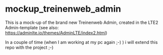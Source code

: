 # mockup_treinenweb_admin
This is a mock-up of the brand new Treinenweb Admin, created in the LTE2 Admin-template (see also: https://adminlte.io/themes/AdminLTE/index2.html)

In a couple of time (when I am working at my pc again ;-) ) i will extend this repo with the project ;-)
